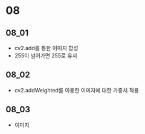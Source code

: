 # 08

## 08_01
- cv2.add를 통한 이미지 합성
- 255이 넘어가면 255로 유지

## 08_02
- cv2.addWeighted를 이용한 이미지에 대한 가중치 적용

## 08_03
- 이미지 

